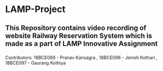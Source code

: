 # LAMP-Project

## This Repository contains video recording of website Railway Reservation System which is made as a part of LAMP Innovative Assignment


 ### 
 Contributors: 18BCE089 - Pranav Kansagra ,
               18BCE096 - Jenish Kothari ,
               18BCE097 - Gaurang Kothiya
